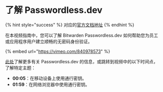# 了解 Passwordless.dev

{% hint style="success" %}
对应的[官方文档地址](https://bitwarden.com/help/get-to-know-passwordless-dev/)
{% endhint %}

在本视频指南中，您可以了解 Bitwarden Passwordless.dev 如何帮助您为员工或应用程序用户建立顺畅的无密码身份验证。

{% embed url="https://vimeo.com/840978573" %}

[此处](https://docs.passwordless.dev/)了解更多有关 Passwordless.dev 的信息，或跳转到视频中的以下时间点，了解特定主题：

* **00:05**：在移动设备上使用通行密钥。
* **01:59**：在网络浏览器中使用通行密钥。
